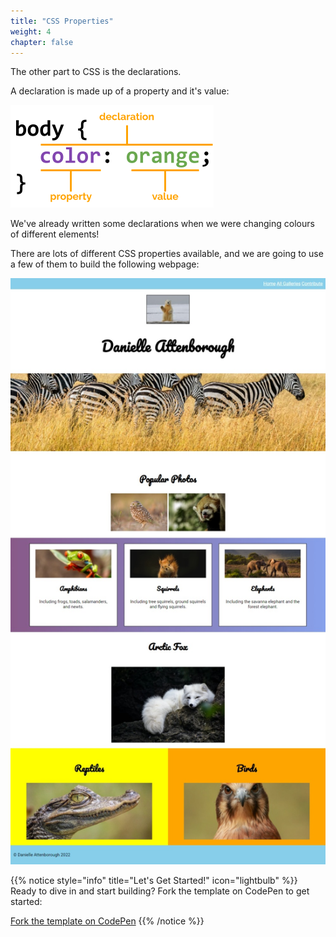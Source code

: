 ```yaml
---
title: "CSS Properties"
weight: 4
chapter: false
---
```


The other part to CSS is the declarations.

A declaration is made up of a property and it's value:

![Annotated CSS declaration.](../images/css_declaration.png)

We've already written some declarations when we were changing colours of different elements!

There are lots of different CSS properties available, and we are going to use a few of them to build the following webpage:

![Screenshot of completed webpage.](../images/animals_complete.jpeg)

{{% notice style="info" title="Let's Get Started!" icon="lightbulb" %}}
Ready to dive in and start building? Fork the template on CodePen to get started:

[Fork the template on CodePen](https://codepen.io/shecodesaus/pen/JjOezbg)
{{% /notice %}}